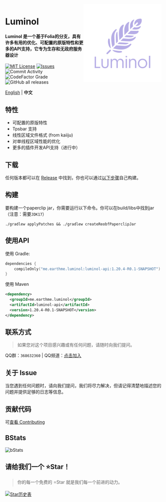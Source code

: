 <img src="./public/image/Luminol_5.png" alt="Logo" align="right" width="250">

# Luminol
<h4>Luminol 是一个基于Folia的分支，具有许多有用的优化、可配置的原版特性和更多的API支持，它专为生存和无政府服务器设计</h4>

[![MIT License](https://img.shields.io/github/license/LuminolMC/Luminol?style=flat-square)](LICENSE)
[![Issues](https://img.shields.io/github/issues/LuminolMC/Luminol?style=flat-square)](https://github.com/LuminolMC/Luminol/issues)
![Commit Activity](https://img.shields.io/github/commit-activity/w/LuminolMC/Luminol?style=flat-square)
![CodeFactor Grade](https://img.shields.io/codefactor/grade/github/LuminolMC/Luminol?style=flat-square)
![GitHub all releases](https://img.shields.io/github/downloads/LuminolMC/Luminol/total?style=flat-square)

[English](./README.md) | **中文**

## 特性
- 可配置的原版特性
- Tpsbar 支持
- 线性区域文件格式 (from kaiiju)
- 对单线程区域性能的优化
- 更多的插件开发API支持（进行中）

## 下载
任何版本都可以在 [Release](https://github.com/LuminolMC/Luminol/releases) 中找到，你也可以通过[以下步骤](./README_CN.md#构建)自己构建。

## 构建
要构建一个paperclip jar，你需要运行以下命令。你可以在build/libs中找到jar（注意：需要`JDK17`）

 ```shell
 ./gradlew applyPatches && ./gradlew createReobfPaperclipJar
```

## 使用API
使用 Gradle:

```kotlin
dependencies {
    compileOnly("me.earthme.luminol:luminol-api:1.20.4-R0.1-SNAPSHOT")
}
 ```

使用 Maven

```xml
<dependency>
  <groupId>me.earthme.luminol</groupId>
  <artifactId>luminol-api</artifactId>
  <version>1.20.4-R0.1-SNAPSHOT</version>
</dependency>
```

## 联系方式
> 如果您对这个项目感兴趣或有任何问题，请随时向我们提问。

QQ群：`368632360` | QQ频道：[点击加入](https://pd.qq.com/s/eq9krf9j)

## 关于 Issue
当您遇到任何问题时，请向我们提问，我们将尽力解决，但请记得清楚地描述您的问题并提供足够的日志等信息。

## 贡献代码
可[查看 Contributing](./docs/CONTRIBUTING_cn.md)

## BStats
![bStats](https://bstats.org/signatures/server-implementation/Luminol.svg "bStats")

## 请给我们一个 ⭐Star！
> 你的每一个免费的 ⭐Star 就是我们每一个前进的动力。

<a href="https://star-history.com/#LuminolMC/Luminol&LuminolMC/LightingLuminol&Date">
  <picture>
    <source media="(prefers-color-scheme: dark)" srcset="https://api.star-history.com/svg?repos=LuminolMC/Luminol%2CLuminolMC/LightingLuminol&type=Date&theme=dark" />
    <source media="(prefers-color-scheme: light)" srcset="https://api.star-history.com/svg?repos=LuminolMC/Luminol%2CLuminolMC/LightingLuminol&type=Date" />
    <img alt="Star历史表" src="https://api.star-history.com/svg?repos=LuminolMC/Luminol%2CLuminolMC/LightingLuminol&type=Date" />
  </picture>
</a>